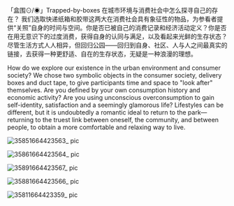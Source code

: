 「盒围⊙/◉」Trapped-by-boxes
在城市环境与消费社会中怎么探寻自己的存在？ 我们选取快递纸箱和胶带这两大在消费社会具有象征性的物品，为参看者提供“关照”自身的时间与空间。你是否已被自己的消费记录和经济活动定义？你是否在用无意识下的过度消费，获得自身的认同与满足，以及看起来光鲜的生存状态？尽管生活方式人人相异，但回归公园——回归到自身、社区、人与人之间最真实的链接，去获得一种更舒适、自在的生存状态，无疑是一种浪漫的理想。 


How do we explore our existence in the urban environment and consumer society? We chose two symbolic objects in the consumer society, delivery boxes and duct tape, to give participants time and space to "look after" themselves. Are you defined by your own consumption history and economic activity? Are you using unconscious overconsumption to gain self-identity, satisfaction and a seemingly glamorous life? Lifestyles can be different, but it is undoubtedly a romantic ideal to return to the park—returning to the truest link between oneself, the community, and between people, to obtain a more 
comfortable and relaxing way to live.



![35851664423563_ pic](https://user-images.githubusercontent.com/65965736/192934904-c8500496-75c7-446d-91c1-42d7018aee61.jpg)

![35861664423564_ pic](https://user-images.githubusercontent.com/65965736/192934912-d4c0d25a-6133-42be-9f3f-25ea18963d87.jpg)

![35891664423567_ pic](https://user-images.githubusercontent.com/65965736/192934952-16788a26-7663-4a4a-b511-c7d5234c7e47.jpg)

![35881664423566_ pic](https://user-images.githubusercontent.com/65965736/192934962-d4a66edb-ab29-4371-9cf7-1eff5e5f6ccd.jpg)

![35811664423359_ pic](https://user-images.githubusercontent.com/65965736/192935017-5965f7a8-b842-4aa1-b1d5-9ac2d9884a60.jpg)
